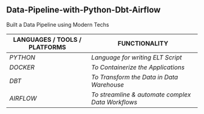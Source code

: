 
## Data-Pipeline-with-Python-Dbt-Airflow
Built a Data Pipeline using Modern Techs


| LANGUAGES / TOOLS / PLATFORMS |                     FUNCTIONALITY                  |
| ----------------------------- | -------------------------------------------------- |
|           *PYTHON*            |          _Language for writing ELT Script_               |
|           *DOCKER*            |         _To Containerize the Applications_         |
|            *DBT*              |      _To Transform the Data in Data Warehouse_     |
|          *AIRFLOW*            |  _To streamline & automate complex Data Workflows_ |
